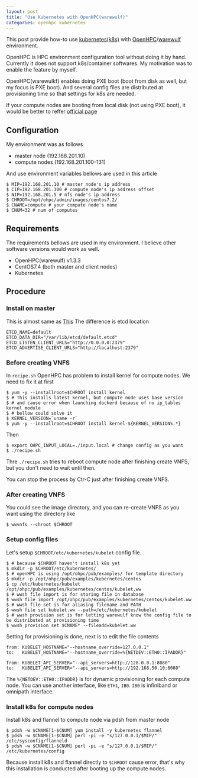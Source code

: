 ```yaml
---
layout: post
title: "Use Kubernetes with OpenHPC(warewulf)"
categories: openhpc kubernetes
---
```


This post provide how-to use [kubernetes(k8s)](https://kubernetes.io/) with [OpenHPC](https://openhpc.community/)/[warewulf](https://warewulf.github.io/warewulf3/) environment.

OpenHPC is HPC environment configuration tool without doing it by hand. Currently it does not support k8s/container softwares. My motivation was to enable the feature by myself.

OpenHPC(warewulkf) enables doing PXE boot (boot from disk as well, but my focus is PXE boot). And several config files are distributed at provisioning time so that settings for k8s are needed.

If your compute nodes are booting from local disk (not using PXE boot), it would be better to reffer [official page](https://severalnines.com/blog/installing-kubernetes-cluster-minions-centos7-manage-pods-services)

## Configuration
My environment was as follows
- master node (192.168.201.10)
- compute nodes (192.168.201.100-131)

And use environment variables bellows are used in this article
``` shell
$ MIP=192.168.201.10 # master node's ip address
$ CIP=192.168.201.100 # compute node's ip address offset
$ NIP=192.168.201.5 # nfs node's ip address
$ CHROOT=/opt/ohpc/admin/images/centos7.2/
$ CNAME=compute # your compute node's name
$ CNUM=32 # num of computes
```

## Requirements
The requirements bellows are used in my environment. I believe other software versions would work as well.

- OpenHPC(warewulf) v1.3.3
- CentOS7.4 (both master and client nodes)
- Kubernetes

## Procedure
### Install on master
This is almost same as [This](https://severalnines.com/blog/installing-kubernetes-cluster-minions-centos7-manage-pods-services)
The difference is etcd location

``` shell
ETCD_NAME=default
ETCD_DATA_DIR="/var/lib/etcd/default.etcd"
ETCD_LISTEN_CLIENT_URLS="http://0.0.0.0:2379"
ETCD_ADVERTISE_CLIENT_URLS="http://localhost:2379"
```


### Before creating VNFS
In `recipe.sh` OpenHPC has problem to install kernel for compute nodes. We need to fix it at first

``` shell
$ yum -y --installroot=$CHROOT install kernel
$ # This installs latest kernel, but compute node uses base version
$ # and cause error when launching dockerd because of no ip_tables kernel module
$ # bellow could solve it
$ KERNEL_VERSION=`uname -r`
$ yum -y --installroot=$CHROOT install kernel-${KERNEL_VERSION%.*}
```

Then
``` shell
$ export OHPC_INPUT_LOCAL=./input.local # change config as you want
$ ./recipe.sh
```

Thre `./recipe.sh` tries to reboot compute node after finishing create VNFS, but you don't need to wait until then.

You can stop the process by Ctr-C just after finishing create VNFS.


### After creating VNFS
You could see the image directory, and you can re-create VNFS as you want using the directory like
``` shell
$ wwvnfs --chroot $CHROOT
```

### Setup config files
Let's setup `$CHROOT/etc/kubernetes/kubelet` config file.
``` shell
$ # because $CHROOT haven't install k8s yet
$ mkdir -p $CHROOT/etc/kubernetes/
$ # openHPC is using /opt/ohpc/pub/examples/ for template directory
$ mkdir -p /opt/ohpc/pub/examples/kubernetes/centos
$ cp /etc/kubernetes/kubelet /opt/ohpc/pub/examples/kubernetes/centos/kubelet.ww
$ # wwsh file import is for storing file in database
$ wwsh file import /opt/ohpc/pub/examples/kubernetes/centos/kubelet.ww
$ # wwsh file set is for aliasing filename and PATH
$ wwsh file set kubelet.ww --path=/etc/kubernetes/kubelet
$ # wwsh provision set is for letting warewulf know the config file to be distributed at provisioning time
$ wwsh provision set $CNAME* --fileadd=kubelet.ww
```
Setting for provisioning is done, next is to edit the file contents

``` shell
from: KUBELET_HOSTNAME="--hostname_override=127.0.0.1"
to:   KUBELET_HOSTNAME="--hostname_override=%{NETDEV::ETH0::IPADDR}"

from: KUBELET_API_SERVER="--api_servers=http://128.0.0.1:8080"
to:   KUBELET_API_SERVER="--api_servers=http://192.168.50.10:8080"
```
The `%{NETDEV::ETH0::IPADDR}` is for dynamic provisioning for each compute node.
You can use another interface, like `ETH1`, `IB0`. `IB0` is infiniband or omnipath interface.

### Install k8s for compute nodes
Install k8s and flannel to compute node via pdsh from master node
``` shell
$ pdsh -w $CNAME[1-$CNUM] yum install -y kubernetes flannel
$ pdsh -w $CNAME[1-$CNUM] perl -pi -e "s/127.0.0.1/$MIP/" /etc/sysconfig/flanneld
$ pdsh -w $CNAME[1-$CNUM] perl -pi -e "s/127.0.0.1/$MIP/" /etc/kubernetes/config
```
Because install k8s and flannel directly to `$CHROOT` cause error, that's why this installation is conducted after booting up the compute nodes.

